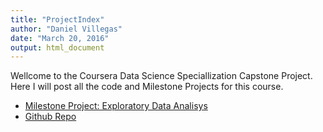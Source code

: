 ```yaml
---
title: "ProjectIndex"
author: "Daniel Villegas"
date: "March 20, 2016"
output: html_document
---
```


Wellcome to the Coursera Data Science Speciallization Capstone Project. Here I will post
all the code and Milestone Projects for this course.

* [Milestone Project: Exploratory Data Analisys](code/exploratory/report.html)
* [Github Repo](https://github.com/danielvillegasp/CapstoneNLP)

